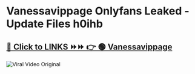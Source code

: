 
 # Vanessavippage Onlyfans Leaked - Update Files h0ihb

## <h2><a href="https://clipsfans.com/Vanessavippage&ref=git">🔗 Click to LINKS ⏩⏩ 👉 🟢 Vanessavippage </a></h2>

<a href="https://clipsfans.com/Vanessavippage&ref=git" rel="nofollow" data-target="animated-image.originalLink"><img src="https://i.ibb.co.com/xMMVF88/686577567.gif" alt="Viral Video Original" style="max-width: 100%; display: inline-block;" data-target="animated-image.originalImage"></a>

